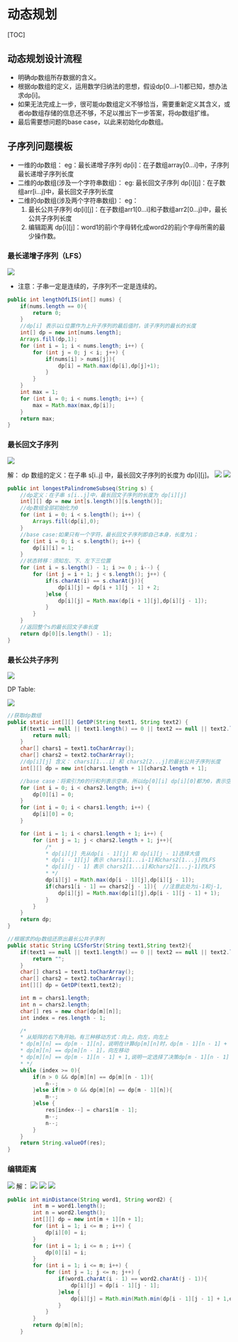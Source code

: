 
# 动态规划

[TOC]
## 动态规划设计流程
* 明确dp数组所存数据的含义。
* 根据dp数组的定义，运用数学归纳法的思想，假设dp[0...i-1]都已知，想办法求dp[i]。
* 如果无法完成上一步，很可能dp数组定义不够恰当，需要重新定义其含义，或者dp数组存储的信息还不够，不足以推出下一步答案，将dp数组扩维。
* 最后需要想问题的base case，以此来初始化dp数组。

## 子序列问题模板
* 一维的dp数组：
    eg：最长递增子序列
    dp[i]：在子数组array[0...i]中，子序列最长递增子序列长度
* 二维的dp数组(涉及一个字符串数组)：
    eg: 最长回文子序列
        dp[i][j]：在子数组arr[i...j]中，最长回文子序列长度
* 二维的dp数组(涉及两个字符串数组)：
    eg： 
    1. 最长公共子序列
        dp[i][j]：在子数组arr1[0...i]和子数组arr2[0...j]中，最长公共子序列长度
    2. 编辑距离
        dp[i][j]：word1的前i个字母转化成word2的前j个字母所需的最少操作数。
### 最长递增子序列（LFS）
![](https://upload-images.jianshu.io/upload_images/10460153-18f95e821508cd2e.png?imageMogr2/auto-orient/strip%7CimageView2/2/w/1240)

* 注意：子串一定是连续的，子序列不一定是连续的。
```java
public int lengthOfLIS(int[] nums) {
    if(nums.length == 0){
        return 0;
    }
    //dp[i] 表示以i位置作为上升子序列的最后值时，该子序列的最长的长度
    int[] dp = new int[nums.length];
    Arrays.fill(dp,1);
    for (int i = 1; i < nums.length; i++) {
        for (int j = 0; j < i; j++) {
            if(nums[i] > nums[j]){
                dp[i] = Math.max(dp[i],dp[j]+1);
            }
        }
    }
    int max = 1;
    for (int i = 0; i < nums.length; i++) {
        max = Math.max(max,dp[i]);
    }
    return max;
}
```


### 最长回文子序列
![](https://upload-images.jianshu.io/upload_images/10460153-34c5f50c6008a6ea.png?imageMogr2/auto-orient/strip%7CimageView2/2/w/1240)

解：
dp 数组的定义：在子串 s[i..j] 中，最长回文子序列的长度为 dp[i][j]。
![](https://upload-images.jianshu.io/upload_images/10460153-91c568901a20559f.png?imageMogr2/auto-orient/strip%7CimageView2/2/w/1240)
![](https://upload-images.jianshu.io/upload_images/10460153-3410f3ba3a70676a.png?imageMogr2/auto-orient/strip%7CimageView2/2/w/1240)
```java
public int longestPalindromeSubseq(String s) {
    //dp定义：在子串 s[i..j]中，最长回文子序列的长度为 dp[i][j]
    int[][] dp = new int[s.length()][s.length()];
    //dp数组全部初始化为0
    for (int i = 0; i < s.length(); i++) {
        Arrays.fill(dp[i],0);
    }
    //base case:如果只有一个字符，最长回文子序列即自己本身，长度为1；
    for (int i = 0; i < s.length(); i++) {
        dp[i][i] = 1;
    }
    //状态转移：须知左、下、左下三位置
    for (int i = s.length() - 1; i >= 0 ; i--) {
        for (int j = i + 1; j < s.length(); j++) {
            if(s.charAt(i) == s.charAt(j)){
                dp[i][j] = dp[i + 1][j - 1] + 2;
            }else {
                dp[i][j] = Math.max(dp[i + 1][j],dp[i][j - 1]);
            }
        }
    }
    //返回整个s的最长回文子串长度
    return dp[0][s.length() - 1];
}
```

### 最长公共子序列
![](https://upload-images.jianshu.io/upload_images/10460153-62744425321fb9ed.png?imageMogr2/auto-orient/strip%7CimageView2/2/w/1240)

DP Table:

![](https://upload-images.jianshu.io/upload_images/10460153-d5f8185f35ddc594.png?imageMogr2/auto-orient/strip%7CimageView2/2/w/1240)
```java
//获取dp数组
public static int[][] GetDP(String text1, String text2) {
    if(text1 == null || text1.length() == 0 || text2 == null || text2.length() == 0){
        return null;
    }
    char[] chars1 = text1.toCharArray();
    char[] chars2 = text2.toCharArray();
    //dp[i][j] 含义： chars1[1...i] 和 chars2[2...j]的最长公共子序列长度
    int[][] dp = new int[chars1.length + 1][chars2.length + 1];

    //base case：将索引为0的行和列表示空串，所以dp[0][i] dp[i][0]都为0，表示空串和其他字符串的最长公共长度
    for (int i = 0; i < chars2.length; i++) {
        dp[0][i] = 0;
    }
    for (int i = 0; i < chars1.length; i++) {
        dp[i][0] = 0;
    }

    for (int i = 1; i < chars1.length + 1; i++) {
        for (int j = 1; j < chars2.length + 1; j++){
            /*
            * dp[i][j] 先从dp[i - 1][j] 和 dp[i][j - 1]选择大值
            * dp[i - 1][j] 表示 chars1[1...i-1]和chars2[1...j]的LFS
            * dp[i][j - 1] 表示 chars2[1...i]和chars2[1...j-1]的LFS
            * */
            dp[i][j] = Math.max(dp[i - 1][j],dp[i][j - 1]);
            if(chars1[i - 1] == chars2[j - 1]){  //注意此处为i-1和j-1,
                dp[i][j] = Math.max(dp[i][j],dp[i - 1][j - 1] + 1);
            }
        }
    }
    return dp;
}

//根据求的dp数组还原出最长公共子序列
public static String LCSforStr(String text1,String text2){
    if(text1 == null || text1.length() == 0 || text2 == null || text2.length() == 0){
        return "";
    }
    char[] chars1 = text1.toCharArray();
    char[] chars2 = text2.toCharArray();
    int[][] dp = GetDP(text1,text2);

    int m = chars1.length;
    int n = chars2.length;
    char[] res = new char[dp[m][n]];
    int index = res.length - 1;

    /*
    * 从矩阵的右下角开始。有三种移动方式：向上，向左，向左上
    * dp[m][n] == dp[m - 1][n]，说明在计算dp[m][n]时，dp[m - 1][n - 1] + 1不是必须选择的策略。向上移动
    * dp[m][n] == dp[m][n - 1]，向左移动
    * dp[m][n] == dp[m - 1][n - 1] + 1,说明一定选择了决策dp[m - 1][n - 1] + 1,向左上方移动。
    * */
    while (index >= 0){
        if(n > 0 && dp[m][n] == dp[m][n - 1]){
            n--;
        }else if(m > 0 && dp[m][n] == dp[m - 1][n]){
            m--;
        }else {
            res[index--] = chars1[m - 1];
            m--;
            n--;
        }
    }
    return String.valueOf(res);
}
```



### 编辑距离
![](https://upload-images.jianshu.io/upload_images/10460153-e1672d8b512e4423.png?imageMogr2/auto-orient/strip%7CimageView2/2/w/1240)
解：
![](https://upload-images.jianshu.io/upload_images/10460153-a05aa0caffa98ebb.png?imageMogr2/auto-orient/strip%7CimageView2/2/w/1240)
![](https://upload-images.jianshu.io/upload_images/10460153-ef25d4c79e2b701f.png?imageMogr2/auto-orient/strip%7CimageView2/2/w/1240)
![](https://upload-images.jianshu.io/upload_images/10460153-868b7d84d4619c81.png?imageMogr2/auto-orient/strip%7CimageView2/2/w/1240)
```java
public int minDistance(String word1, String word2) {
        int m = word1.length();
        int n = word2.length();
        int[][] dp = new int[m + 1][n + 1];
        for (int i = 1; i <= m ; i++) {
            dp[i][0] = i;
        }
        for (int i = 1; i <= n ; i++) {
            dp[0][i] = i;
        }
        for (int i = 1; i <= m; i++) {
            for (int j = 1; j <= n; j++) {
                if(word1.charAt(i - 1) == word2.charAt(j - 1)){
                    dp[i][j] = dp[i - 1][j - 1];
                }else {
                    dp[i][j] = Math.min(Math.min(dp[i - 1][j - 1] + 1,dp[i - 1][j] + 1),dp[i][j - 1] + 1);
                }
            }
        }
        return dp[m][n];
    }
```
